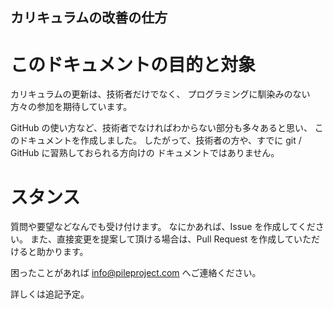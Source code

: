 カリキュラムの改善の仕方
---

# このドキュメントの目的と対象
カリキュラムの更新は、技術者だけでなく、
プログラミングに馴染みのない方々の参加を期待しています。

GitHub の使い方など、技術者でなければわからない部分も多々あると思い、
このドキュメントを作成しました。
したがって、技術者の方や、すでに git / GitHub に習熟しておられる方向けの
ドキュメントではありません。

# スタンス
質問や要望などなんでも受け付けます。
なにかあれば、Issue を作成してください。
また、直接変更を提案して頂ける場合は、Pull Request を作成していただけると助かります。

困ったことがあれば <info@pileproject.com> へご連絡ください。



詳しくは追記予定。
